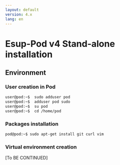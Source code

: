 ```yaml
---
layout: default
version: 4.x
lang: en
---
```


# Esup-Pod v4 Stand-alone installation


## Environment

### User creation in Pod

```sh
user@pod:~$  sudo adduser pod
user@pod:~$  adduser pod sudo
user@pod:~$  su pod
user@pod:~$  cd /home/pod
```

### Packages installation

```sh
pod@pod:~$ sudo apt-get install git curl vim
```

### Virtual environment creation

[To BE CONTINUED]
